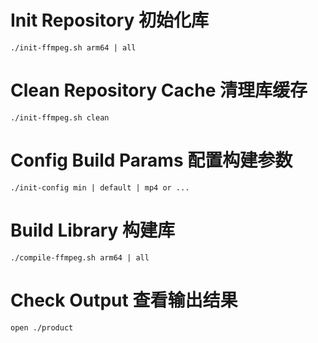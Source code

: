 
# Init Repository 初始化库 

```
./init-ffmpeg.sh arm64 | all
```

# Clean Repository Cache 清理库缓存

```
./init-ffmpeg.sh clean
```

# Config Build Params 配置构建参数

```
./init-config min | default | mp4 or ...
```

# Build Library 构建库

```
./compile-ffmpeg.sh arm64 | all
```

# Check Output 查看输出结果

```
open ./product
```





